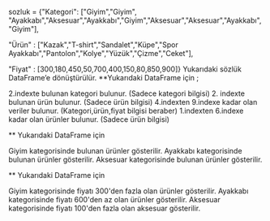 sozluk = {"Kategori": ["Giyim","Giyim", "Ayakkabı","Aksesuar","Ayakkabı","Giyim","Aksesuar","Aksesuar","Ayakkabı","Giyim"],


  "Ürün" : ["Kazak","T-shirt","Sandalet","Küpe","Spor Ayakkabı","Pantolon","Kolye","Yüzük","Çizme","Ceket"],


"Fiyat" : [300,180,450,50,700,400,150,80,850,900]}
 Yukarıdaki sözlük DataFrame’e dönüştürülür.
**Yukarıdaki DataFrame için ;

 2.indexte bulunan kategori bulunur. (Sadece kategori bilgisi) 
 2. indexte bulunan ürün bulunur. (Sadece ürün bilgisi) 
 4.indexten 9.indexe kadar olan veriler bulunur. (Kategori,ürün,fiyat bilgisi beraber) 
 1.indexten 6.indexe kadar olan ürünler bulunur. (Sadece ürün bilgisi) 

** Yukarıdaki DataFrame için 

 Giyim kategorisinde bulunan ürünler gösterilir. 
 Ayakkabı kategorisinde bulunan ürünler gösterilir. 
 Aksesuar kategorisinde bulunan ürünler gösterilir. 

** Yukarıdaki DataFrame için 

 Giyim kategorisinde fiyatı 300'den fazla olan ürünler gösterilir. 
 Ayakkabı kategorisinde fiyatı 600'den az olan ürünler gösterilir. 
 Aksesuar kategorisinde fiyatı 100'den fazla olan aksesuar gösterilir. 
